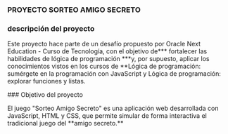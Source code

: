 ### PROYECTO SORTEO AMIGO SECRETO

### descripción del proyecto<P>
Este proyecto hace parte de un desafío propuesto por Oracle Next Education - Curso de Tecnología, con el objetivo de*** fortalecer las habilidades de lógica de programación ***y, por supuesto, aplicar los conocimientos vistos en los cursos de **Lógica de programación: sumérgete en la programación con JavaScript y Lógica de programación: explorar funciones y listas.
</P>
### Objetivo del proyecto<p>
El juego "Sorteo Amigo Secreto" es una aplicación web desarrollada con JavaScript, HTML y CSS, que permite simular de forma interactiva el tradicional juego del **amigo secreto.**
